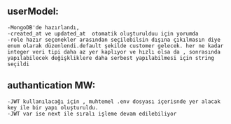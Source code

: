 ## userModel:
    -MongoDB'de hazırlandı, 
    -created_at ve updated_at  otomatik oluşturulduu için yorumda 
    -role hazır seçenekler arasından seçilebilsin dışına çıkılmasın diye enum olarak düzenlendi.default şekilde customer gelecek. her ne kadar integer veri tipi daha az yer kaplıyor ve hızlı olsa da , sonrasında yapılabilecek değişkliklere daha serbest yapılabilmesi için string seçildi

## authantication MW:
    -JWT kullanılacağı için , muhtemel .env dosyası içerisnde yer alacak key ile bir yapı oluşturuldu.
    -JWT var ise next ile sıralı işleme devam edilebiliyor